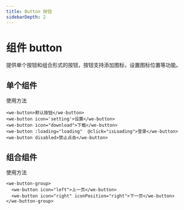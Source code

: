 ```yaml
---
title: Button 按钮
sidebarDepth: 2
---
```

# 组件 button
提供单个按钮和组合形式的按钮，按钮支持添加图标，设置图标位置等功能。
## 单个组件
使用方法
<ClientOnly>
  <button-one/>
</ClientOnly>

``` vue
<we-button>默认按钮</we-button>
<we-button icon='setting'>设置</we-button>
<we-button icon="download">下载</we-button>
<we-button :loading="loading"  @click="isLoading">登录</we-button>
<we-button disabled>禁止点击</we-button>
```

## 组合组件
使用方法
<clientOnly>
<button-group></button-group>
</ClientOnly>

``` vue
<we-button-group>
  <we-button icon="left">上一页</we-button>
  <we-button icon="right" iconPosition="right">下一页</we-button>
</we-button-group>
```
